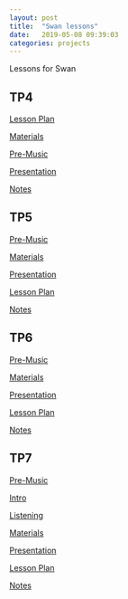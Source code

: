 ```yaml
---
layout: post
title:  "Swan lessons"
date:   2019-05-08 09:39:03
categories: projects
---
```

Lessons for Swan

<h2>TP4</h2>
<p><a href="https://docs.google.com/document/d/1DjyWLqJOITU7B8smaCBJMQDTCWnR8qSQi4rQmb71inw/edit?usp=sharing">Lesson Plan</a></p>
<p><a href="https://docs.google.com/document/d/1bHuPeQq4mQygXNYoa0U4tIXITSYw2X74hEe6DkwhDZk/edit?usp=sharing">Materials</a></p>
<p><a href="https://listenonrepeat.com/watch/?v=_E2CNZIlVIg#Tour_the_States_-_Official_Music_Video"> Pre-Music</a></p>
<p><a href="https://docs.google.com/presentation/d/1MaaZq9l12eLNUGDkq0O7gkDSEocMl5iUrzriW_akqKc/edit?usp=sharing">Presentation</a></p>
<p><a href="https://docs.google.com/document/d/1WHvbuFQ7PVCsvcBuAsIhEhgJv5xPmLMDcQSWX5XV3f8/edit?usp=sharing">Notes</a></p>

<h2>TP5</h2>
<p>
  <a href="https://listenonrepeat.com/watch/?v=_E2CNZIlVIg#Tour_the_States_-_Official_Music_Video">
    Pre-Music
  </a>
</p>
<p>
  <a href="https://docs.google.com/document/d/1oi8Iaf6PwUOZiGjKjOmssaofgw3HSug1IKDVEDLe22k/edit?usp=sharing">
    Materials
  </a>
<p>
<p>
  <a href="https://docs.google.com/presentation/d/1oj9pvoUWY_dMMa8pT_0dWqXnMWOYI8VMzcGL7nT5nDc/edit?usp=sharing">
    Presentation
  </a>
<p>
<p>
  <a href="https://docs.google.com/document/d/1RR-PXsEwzD17yxcbLoD5ltbnAUH6VBuDYaiSx9eXsaE/edit?usp=sharing">
    Lesson Plan
  </a>
<p>
<p>
  <a href="https://docs.google.com/document/d/10pXmlqxl__gSpS0nBsEGJRRAEmigPGCNWOAjeNAISzQ/edit?usp=sharing">
    Notes
  </a>
<p>

<h2>TP6</h2>
<p>
  <a href="https://listenonrepeat.com/watch/?v=_E2CNZIlVIg#Tour_the_States_-_Official_Music_Video">
    Pre-Music
  </a>
</p>
<p>
  <a href="https://docs.google.com/document/d/1fOWPp-Q1G9JEIicQWTWBTx2LisSR7TW9lhYICfzxNts/edit">
    Materials
  </a>
<p>
<p>
  <a href="https://docs.google.com/presentation/d/153wlQXMBONg4_rEjJB8z4ByRuF3w9vTjCPAPqwvAfgg/edit#slide=id.g575e833ea1_0_124">
    Presentation
  </a>
<p>
<p>
  <a href="https://docs.google.com/document/d/1VO_RKaE_I9akySG1P8J1TivancwWe9XnvkjXNWvvaKA/edit">
    Lesson Plan
  </a>
<p>
<p>
  <a href="https://docs.google.com/document/d/1lPIVIbZAH3jmWqK4bfE8de5Fo1Eow-mn5lBv417nU4U/edit">
    Notes
  </a>
<p>

<h2>TP7</h2>
<p>
  <a href="https://listenonrepeat.com/watch/?v=_E2CNZIlVIg#Tour_the_States_-_Official_Music_Video">
    Pre-Music
  </a>
</p>
<p>
  <a href="https://www.youtube.com/watch?v=58iT2L4VQj4&t=36">
    Intro
  </a>
</p>
<p>
  <a href="https://www.youtube.com/watch?v=OBhirBbK81E">
    Listening
  </a>
</p>
<p>
  <a href="https://docs.google.com/document/d/1Oh_eWQVhkYx4KffbvXPpKLKUQq36LzzlVMsZLvTYb4U/edit?usp=sharing">
    Materials
  </a>
<p>
<p>
  <a href="https://docs.google.com/presentation/d/1khVgRNurIL5AZh2bVX8rh_XDeRdP9HeiTc29T_WBRZs/edit?usp=sharing">
    Presentation
  </a>
<p>
<p>
  <a href="https://docs.google.com/document/d/1LuIjfrkFlfQH5zhMx1aAgWeysrce1FTKoP586q7mF5o/edit?usp=sharing">
    Lesson Plan
  </a>
<p>
<p>
  <a href="https://docs.google.com/document/d/1VxqJ5t5MpnYwXtsPEPJJo1FrEbZciPKTO3_YgYHJ6es/edit?usp=sharing">
    Notes
  </a>
<p>
